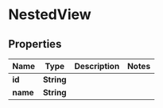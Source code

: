 

# NestedView


## Properties

Name | Type | Description | Notes
------------ | ------------- | ------------- | -------------
**id** | **String** |  | 
**name** | **String** |  | 



